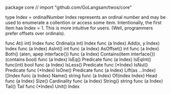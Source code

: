 package core // import "github.com/GoLangsam/twos/core"

type Index = ordinalNumber
    Index represents an ordinal number and may be used to enumerate a collention
    or access some item. Intentionally, the first item has Index = 1. This is
    more intuitive for users. (Well, programmers prefer offsets over ordinals).


func At(i int) Index
func Ordinal(a int) Index
func (a Index) Add(x, y Index) Index
func (a Index) AsInt() int
func (a Index) AsOffset() int
func (a Index) Both() (aten, apep interface{})
func (a Index) Contains(item interface{}) (contains bool)
func (a Index) IsEq() Predicate
func (a Index) IsEqInt() func(int) bool
func (a Index) IsLess() Predicate
func (*Index) IsNul() Predicate
func (*Index) IsOne() Predicate
func (a Index) Lift(as ...Index) []Index
func (a Index) Name() string
func (a Index) Of(index Index) Head
func (a Index) Size() Cardinality
func (a Index) String() string
func (a Index) Tail() Tail
func (*Index) Unit() Index
